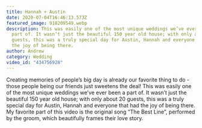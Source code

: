 ```yaml
---
title: Hannah + Austin
date: 2020-07-04T16:46:13.573Z
featured_image: 918209549.webp
description: This was easily one of the most unique weddings we’ve ever been a
  part of. It wasn’t just the beautiful 150 year old house; with only about 20
  guests, this was a truly special day for Austin, Hannah and everyone that had
  the joy of being there.
author: Andrew
category: Wedding
video_id: "434756928"
---
```

Creating memories of people’s big day is already our favorite thing to do - those people being our friends just sweetens the deal! This was easily one of the most unique weddings we’ve ever been a part of. It wasn’t just the beautiful 150 year old house; with only about 20 guests, this was a truly special day for Austin, Hannah and everyone that had the joy of being there. My favorite part of this video is the original song “The Best Line”, performed by the groom, which beautifully frames their love story.